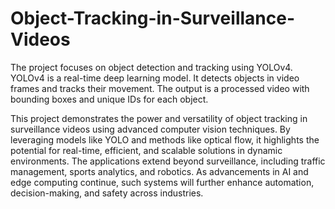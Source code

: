 # Object-Tracking-in-Surveillance-Videos
The project focuses on object detection and tracking using YOLOv4. YOLOv4 is a real-time deep learning model. It detects objects in video frames and tracks their movement. The output is a processed video with bounding boxes and unique IDs for each object.

This project demonstrates the power and versatility of object tracking in surveillance videos using advanced computer vision techniques. By leveraging models like YOLO and methods like optical flow, it highlights the potential for real-time, efficient, and scalable solutions in dynamic environments. The applications extend beyond surveillance, including traffic management, sports analytics, and robotics. As advancements in AI and edge computing continue, such systems will further enhance automation, decision-making, and safety across industries.
